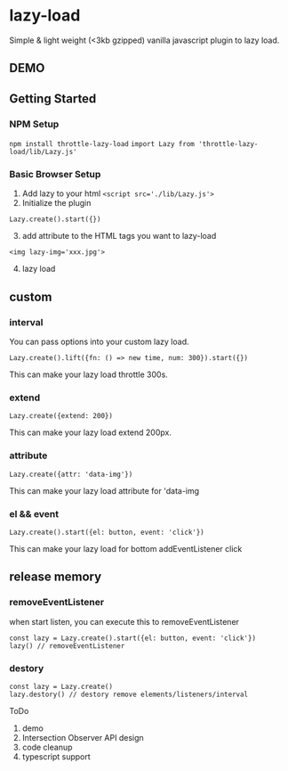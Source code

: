 # lazy-load
Simple & light weight (<3kb gzipped) vanilla javascript plugin to lazy load.

## DEMO

## Getting Started
### NPM Setup
```npm install throttle-lazy-load```
```import Lazy from 'throttle-lazy-load/lib/Lazy.js'```
### Basic Browser Setup
1. Add lazy to your html
```<script src='./lib/Lazy.js'>```
2. Initialize the plugin
```
Lazy.create().start({})
```
3. add attribute to the HTML tags you want to lazy-load
```
<img lazy-img='xxx.jpg'>
```
4. lazy load 
## custom
### interval
You can pass options into your custom lazy load.
```
Lazy.create().lift({fn: () => new time, num: 300}).start({})
```
This can make your lazy load throttle 300s.

### extend
```
Lazy.create({extend: 200})
```
This can make your lazy load extend 200px.
### attribute
```
Lazy.create({attr: 'data-img'})
```
This can make your lazy load attribute for 'data-img
### el && event
```
Lazy.create().start({el: button, event: 'click'})
```
This can make your lazy load for bottom addEventListener click

## release memory
### removeEventListener
when start listen, you can execute this to removeEventListener
```
const lazy = Lazy.create().start({el: button, event: 'click'})
lazy() // removeEventListener
```

### destory
```
const lazy = Lazy.create()
lazy.destory() // destory remove elements/listeners/interval
```

ToDo
1. demo
2. Intersection Observer API design
3. code cleanup
4. typescript support
